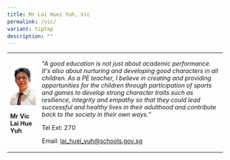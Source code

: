 ```yaml
---
title: Mr Lai Huei Yuh, Vic
permalink: /vic/
variant: tiptap
description: ""
---
```

<p></p>
<table>
<tbody>
<tr>
<td rowspan="1" colspan="1">
<div class="isomer-image-wrapper">
<img style="width: 100%" height="auto" width="100%" alt="" src="/images/Org Chart Photos/Mr_Vic_Lai_Huei_Yuh.jpg">
</div>
<p><strong>Mr Vic Lai Hue Yuh</strong>
</p>
</td>
<td rowspan="1" colspan="1">
<p><em>"A good education is not just about academic performance. It's also about nurturing and developing good characters in all children. As a PE teacher, I believe in creating and providing opportunities for the children through participation of sports and games to develop strong character traits such as resilience, integrity and empathy so that they could lead successful and healthy lives in their adulthood and contribute back to the society in their own ways."</em>
</p>
<p>Tel Ext: 270</p>
<p>Email:&nbsp;<a href="mailto: lai_huei_yuh@schools.gov.sg" rel="noopener noreferrer nofollow" target="_blank">lai_huei_yuh@schools.gov.sg</a>
</p>
</td>
</tr>
</tbody>
</table>
<p></p>